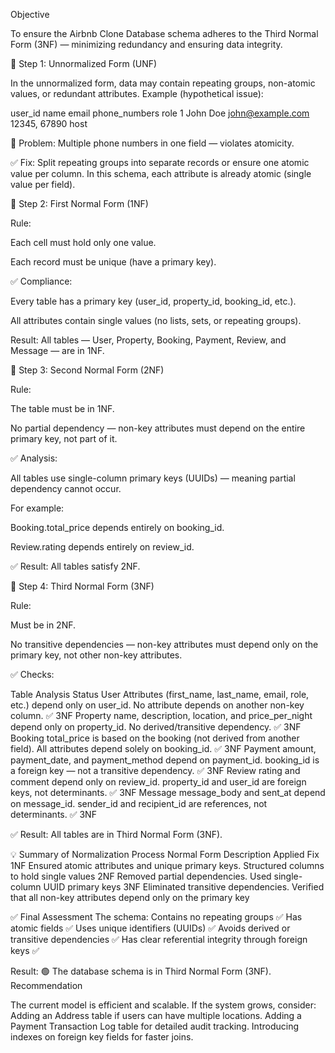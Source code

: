 Objective

To ensure the Airbnb Clone Database schema adheres to the Third Normal Form (3NF) — minimizing redundancy and ensuring data integrity.

📘 Step 1: Unnormalized Form (UNF)

In the unnormalized form, data may contain repeating groups, non-atomic values, or redundant attributes.
Example (hypothetical issue):

user_id	name	email	phone_numbers	role
1	John Doe	john@example.com
	12345, 67890	host

🔴 Problem: Multiple phone numbers in one field — violates atomicity.

✅ Fix: Split repeating groups into separate records or ensure one atomic value per column.
In this schema, each attribute is already atomic (single value per field).

📘 Step 2: First Normal Form (1NF)

Rule:

Each cell must hold only one value.

Each record must be unique (have a primary key).

✅ Compliance:

Every table has a primary key (user_id, property_id, booking_id, etc.).

All attributes contain single values (no lists, sets, or repeating groups).

Result:
All tables — User, Property, Booking, Payment, Review, and Message — are in 1NF.

📘 Step 3: Second Normal Form (2NF)

Rule:

The table must be in 1NF.

No partial dependency — non-key attributes must depend on the entire primary key, not part of it.

✅ Analysis:

All tables use single-column primary keys (UUIDs) — meaning partial dependency cannot occur.

For example:

Booking.total_price depends entirely on booking_id.

Review.rating depends entirely on review_id.

✅ Result:
All tables satisfy 2NF.

📘 Step 4: Third Normal Form (3NF)

Rule:

Must be in 2NF.

No transitive dependencies — non-key attributes must depend only on the primary key, not other non-key attributes.

✅ Checks:

Table	Analysis	Status
User	Attributes (first_name, last_name, email, role, etc.) depend only on user_id. No attribute depends on another non-key column.	✅ 3NF
Property	name, description, location, and price_per_night depend only on property_id. No derived/transitive dependency.	✅ 3NF
Booking	total_price is based on the booking (not derived from another field). All attributes depend solely on booking_id.	✅ 3NF
Payment	amount, payment_date, and payment_method depend on payment_id. booking_id is a foreign key — not a transitive dependency.	✅ 3NF
Review	rating and comment depend only on review_id. property_id and user_id are foreign keys, not determinants.	✅ 3NF
Message	message_body and sent_at depend on message_id. sender_id and recipient_id are references, not determinants.	✅ 3NF

✅ Result:
All tables are in Third Normal Form (3NF).

💡 Summary of Normalization Process
Normal Form	Description	Applied Fix
1NF	Ensured atomic attributes and unique primary keys. Structured columns to hold single values
2NF	Removed partial dependencies. Used single-column UUID primary keys
3NF	Eliminated transitive dependencies. Verified that all non-key attributes depend only on the primary key

✅ Final Assessment
The schema:
Contains no repeating groups ✅
Has atomic fields ✅
Uses unique identifiers (UUIDs) ✅
Avoids derived or transitive dependencies ✅
Has clear referential integrity through foreign keys ✅

Result:
🟢 The database schema is in Third Normal Form (3NF).
Recommendation

The current model is efficient and scalable.
If the system grows, consider:
Adding an Address table if users can have multiple locations.
Adding a Payment Transaction Log table for detailed audit tracking.
Introducing indexes on foreign key fields for faster joins.
